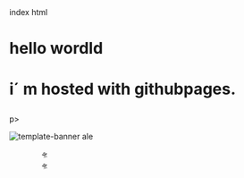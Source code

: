 <!doctype html>   index html
<html>
      <body>
            <h1> hello wordld <h1>
                  <p> i´ m hosted with githubpages.</h1>p>
            </body>
                              </html>
                                                             

   ![template-banner](https://github.com/Plumshubparall/alejandr/assets/124366797/e4cca9a5-a796-4415-a949-6ab26aa86e33)
       ale 
                        
            🛸      
            🛸  



